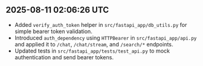 ## 2025-08-11 02:06:26 UTC
- Added `verify_auth_token` helper in `src/fastapi_app/db_utils.py` for simple bearer token validation.
- Introduced `auth_dependency` using `HTTPBearer` in `src/fastapi_app/api.py` and applied it to `/chat`, `/chat/stream`, and `/search/*` endpoints.
- Updated tests in `src/fastapi_app/tests/test_api.py` to mock authentication and send bearer tokens.
